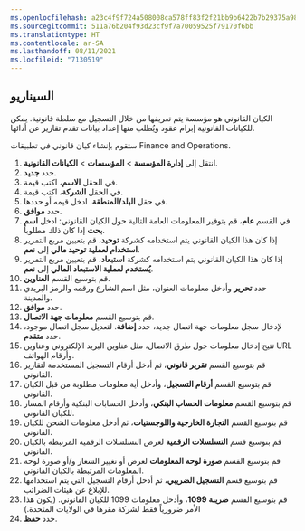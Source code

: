 ```yaml
---
ms.openlocfilehash: a23c4f9f724a508008ca578ff83f2f21bb9b6422b7b29375a982716df4b4a271
ms.sourcegitcommit: 511a76b204f93d23cf9f7a70059525f79170f6bb
ms.translationtype: HT
ms.contentlocale: ar-SA
ms.lasthandoff: 08/11/2021
ms.locfileid: "7130519"
---
```

## <a name="scenario"></a>السيناريو
الكيان القانوني هو مؤسسة يتم تعريفها من خلال التسجيل مع سلطة قانونية. يمكن للكيانات القانونية إبرام عقود ويُطلب منها إعداد بيانات تقدم تقارير عن أدائها. 

ستقوم بإنشاء كيان قانوني في تطبيقات Finance and Operations.


1.  انتقل إلى **إدارة المؤسسة** > **المؤسسات** > **الكيانات القانونية**.
2.  حدد **جديد‎**.
3.  في الحقل **الاسم**، اكتب قيمة‎.
4.  في الحقل **الشركة**، اكتب قيمة.
5.  في حقل **البلد/المنطقة**، ادخل قيمه أو حددها.
6.  حدد **موافق**.
7.  في القسم **عام**، قم بتوفير المعلومات العامة التالية حول الكيان القانوني: ادخل **اسم بحث** إذا كان ذلك مطلوباً. 
8.  إذا كان هذا الكيان القانوني يتم استخدامه كشركة **توحيد**، قم بتعيين مربع التمرير **استخدام لعملية توحيد مالي** إلى **نعم**. 
9.  إذا كان هذا الكيان القانوني يتم استخدامه كشركة **استبعاد**، قم بتعيين مربع التمرير **يُستخدم لعملية الاستبعاد المالي** إلى **نعم**.
10. قم بتوسيع القسم **العناوين**.
11. حدد **تحرير** وأدخل معلومات العنوان، مثل اسم الشارع ورقمه والرمز البريدي والمدينة.
12. حدد **موافق**.
13. قم بتوسيع القسم **معلومات جهة الاتصال**.
14. لإدخال سجل معلومات جهة اتصال جديد، حدد **إضافة**. لتعديل سجل اتصال موجود، حدد **متقدم**.
15. تتيح إدخال معلومات حول طرق الاتصال، مثل عناوين البريد الإلكتروني وعناوين URL وأرقام الهواتف.
16. قم بتوسيع القسم **تقرير قانوني**، ثم أدخل أرقام التسجيل المستخدمة لتقارير القانوني.
17. قم بتوسيع القسم **أرقام التسجيل**، وأدخل أية معلومات مطلوبة من قبل الكيان القانوني.
18. قم بتوسيع القسم **معلومات الحساب البنكي**، وأدخل الحسابات البنكية وأرقام المسار للكيان القانوني.
19. قم بتوسيع القسم **التجارة الخارجية واللوجستيات**، ثم أدخل معلومات الشحن للكيان القانوني.
20. قم بتوسيع قسم **التسلسلات الرقمية** لعرض التسلسلات الرقمية المرتبطة بالكيان القانوني.
21. قم بتوسيع القسم **صورة لوحة المعلومات** لعرض أو تغيير الشعار و/أو صورة لوحة المعلومات المرتبطة بالكيان القانوني.
22. قم بتوسيع قسم **التسجيل الضريبي**، ثم أدخل أرقام التسجيل التي يتم استخدامها للإبلاغ عن هيئات الضرائب.
23. قم بتوسيع القسم **ضريبة 1099**، وأدخل معلومات 1099 للكيان القانوني. (يكون هذا الأمر ضرورياً فقط لشركة مقرها في الولايات المتحدة.)
24. حدد **حفظ**.


